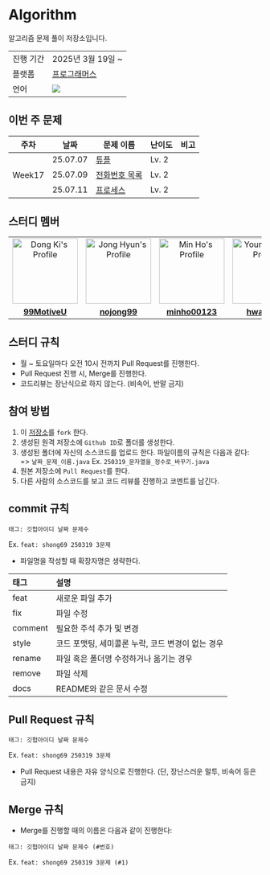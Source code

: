 # Algorithm

알고리즘 문제 풀이 저장소입니다.

<table>
	<tr>
		<td>진행 기간</td>
		<td>2025년 3월 19일 ~ </td>
	</tr>
	<tr>
		<td>플랫폼</td>
		<td><a href="https://school.programmers.co.kr/learn/challenges"/>프로그래머스</td>
	</tr>
	<tr>
		<td>언어</td>
		<td><img src="https://img.shields.io/badge/Java-007396?style=flat-square&logo=Java&logoColor=white" /></td>
	</tr>
</table>

## 이번 주 문제

<table>
  <thead>
    <tr>
      <th>주차</th>
      <th>날짜</th>
      <th>문제 이름</th>
      <th>난이도</th>
      <th>비고</th>
    </tr>
  </thead>
  <tbody>
    <tr>
      <td rowspan="4">Week17</td>
    </tr>
    <tr>
      <td>25.07.07</td>
      <td><a href="https://school.programmers.co.kr/learn/courses/30/lessons/64065">튜플</a></td>
      <td>Lv. 2</td>
      <td></td>
    </tr>
    <tr>
      <td>25.07.09</td>
      <td><a href="https://school.programmers.co.kr/learn/courses/30/lessons/42577">전화번호 목록</a></td>
      <td>Lv. 2</td>
      <td></td>
    </tr>
    <tr>
      <td>25.07.11</td>
      <td><a href="https://school.programmers.co.kr/learn/courses/30/lessons/42587">프로세스</a></td>
      <td>Lv. 2</td>
      <td></td>
    </tr>
  </tbody>
</table>

## 스터디 멤버

<table>
	<tr>
		<td align="center"><a href="https://github.com/99MotiveU" /><img src="https://avatars.githubusercontent.com/99MotiveU" width="130px;" alt="Dong Ki's Profile"/></td>
		<td align="center"><a href="https://github.com/nojong99" /><img src="https://avatars.githubusercontent.com/nojong99" width="130px;" alt="Jong Hyun's Profile"/></td>
		<td align="center"><a href="https://github.com/minho00123" /><img src="https://avatars.githubusercontent.com/minho00123" width="130px;" alt="Min Ho's Profile"/></td>
		<td align="center"><a href="https://github.com/hwa3845" /><img src="https://avatars.githubusercontent.com/hwa3845" width="130px;" alt="Young Hwa's Profile"/></td>
		<td align="center"><a href="https://github.com/shong69" /><img src="https://avatars.githubusercontent.com/shong69" width="130px;" alt="So Young's Profile"/></td>
		<td align="center"><a href="https://github.com/HBinAhn" /><img src="https://avatars.githubusercontent.com/HBinAhn" width="130px;" alt="Hye Bin's Profile"/></td>
	</tr>
	<tr>
		<td align="center"><a href="https://github.com/99MotiveU" /><b>99MotiveU</b></td>
		<td align="center"><a href="https://github.com/nojong99" /><b>nojong99</b></td>
		<td align="center"><a href="https://github.com/minho00123" /><b>minho00123</b></td>
		<td align="center"><a href="https://github.com/hwa3845" /><b>hwa3845</b></td>
		<td align="center"><a href="https://github.com/shong69" /><b>shong69</b></td>
		<td align="center"><a href="https://github.com/HBinAhn" /><b>HBinAhn</b></td>
	</tr>
</table>

## 스터디 규칙
- 월 ~ 토요일마다 오전 10시 전까지 Pull Request를 진행한다.
- Pull Request 진행 시, Merge를 진행한다.
- 코드리뷰는 장난식으로 하지 않는다. (비속어, 반말 금지)

## 참여 방법
1. 이 <a href="https://github.com/MSA-Fullstack/algorithm-study">저장소</a>를 `fork` 한다.
2. 생성된 원격 저장소에 `Github ID`로 폴더를 생성한다.
3. 생성된 폴더에 자신의 소스코드를 업로드 한다. 파일이름의 규칙은 다음과 같다: <br /> => `날짜_문제_이름.java` Ex. `250319_문자열을_정수로_바꾸기.java`
4. 원본 저장소에 `Pull Request`를 한다.
5. 다른 사람의 소스코드를 보고 코드 리뷰를 진행하고 코멘트를 남긴다.

## commit 규칙
```
태그: 깃헙아이디 날짜 문제수
```

Ex. `feat: shong69 250319 3문제`

- 파일명을 작성할 때 확장자명은 생략한다.

|태그|설명|
|:--|:--|
|feat|새로운 파일 추가|
|fix|파일 수정|
|comment|필요한 주석 추가 및 변경|
|style|코드 포맷팅, 세미콜론 누락, 코드 변경이 없는 경우|
|rename|파일 혹은 폴더명 수정하거나 옮기는 경우|
|remove|파일 삭제|
|docs|README와 같은 문서 수정|

## Pull Request 규칙
```
태그: 깃헙아이디 날짜 문제수
```

Ex. `feat: shong69 250319 3문제`

- Pull Request 내용은 자유 양식으로 진행한다. (단, 장난스러운 말투, 비속어 등은 금지)

## Merge 규칙
- Merge를 진행할 때의 이름은 다음과 같이 진행한다:
```
태그: 깃헙아이디 날짜 문제수 (#번호)
```
Ex. `feat: shong69 250319 3문제 (#1)`

